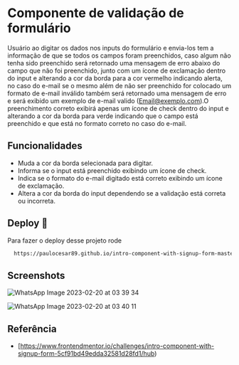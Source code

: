 # Componente de validação de formulário

Usuário ao digitar os dados nos inputs do formulário e envia-los tem a informação de que se todos os campos foram preenchidos, caso algum não tenha sido preenchido será retornado uma mensagem de erro abaixo do campo que não foi preenchido, junto com um ícone de exclamação dentro do input e alterando a cor da borda para a cor vermelho indicando alerta, no caso do e-mail se o mesmo além de não ser preenchido for colocado um formato de e-mail inválido também será retornado uma mensagem de erro e será exibido um exemplo de e-mail valido (Email@exemplo.com).O preenchimento correto exibirá apenas um ícone de check dentro do input e alterando a cor da borda para verde indicando que o campo está preenchido e que está no formato correto no caso do e-mail.


## Funcionalidades

- Muda a cor da borda selecionada para digitar.
- Informa se o input está preenchido exibindo um ícone de check.
- Indica se o formato do e-mail digitado está correto exibindo um ícone de exclamação.
- Altera a cor da borda do input dependendo se a validação está correta ou incorreta.



## Deploy 🚀

Para fazer o deploy desse projeto rode

```bash
  https://paulocesar89.github.io/intro-component-with-signup-form-master/
```

## Screenshots

![WhatsApp Image 2023-02-20 at 03 39 34](https://user-images.githubusercontent.com/124107620/220033862-fbd13c4b-8eea-4f03-af2d-2451f66a2baa.jpeg)


![WhatsApp Image 2023-02-20 at 03 40 11](https://user-images.githubusercontent.com/124107620/220034068-6ce86fa4-b64a-4822-b66f-a072993511ab.jpeg)


## Referência

 - [https://www.frontendmentor.io/challenges/intro-component-with-signup-form-5cf91bd49edda32581d28fd1/hub)
